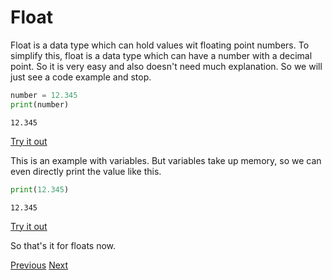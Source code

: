 # Float

Float is a data type which can hold values wit floating point numbers. To simplify this, float is a data type which can have a number with a decimal point. So it is very easy and also doesn't need much explanation. So we will just see a code example and stop.
```python
number = 12.345
print(number)
```
```
12.345
```
[Try it out](https://onlinegdb.com/Hkd_M1n5D)

This is an example with variables. But variables take up memory, so we can even directly print the value like this.
```python
print(12.345)
```
```
12.345
```
[Try it out](https://onlinegdb.com/HJEiMk2qw)

So that's it for floats now.

[Previous](integer.md)
[Next](bool.md)